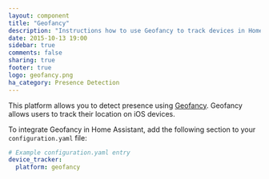 ```yaml
---
layout: component
title: "Geofancy"
description: "Instructions how to use Geofancy to track devices in Home Assistant."
date: 2015-10-13 19:00
sidebar: true
comments: false
sharing: true
footer: true
logo: geofancy.png
ha_category: Presence Detection
---
```



This platform allows you to detect presence using [Geofancy](https://my.geofancy.com/). Geofancy allows users to track their location on iOS devices. 

To integrate Geofancy in Home Assistant, add the following section to your `configuration.yaml` file:

```yaml
# Example configuration.yaml entry
device_tracker:
  platform: geofancy
```
